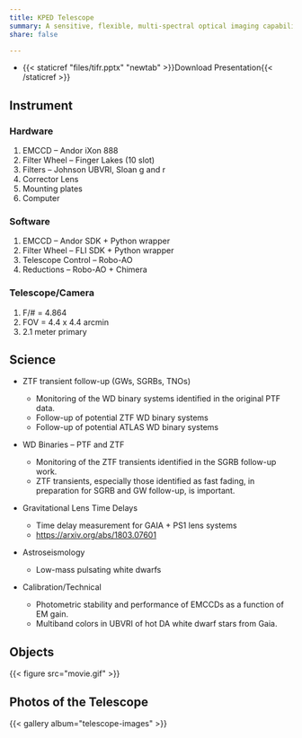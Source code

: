 ```yaml
---
title: KPED Telescope
summary: A sensitive, flexible, multi-spectral optical imaging capability for high-cadence follow-up of the transient universe.
share: false

---
```


* {{< staticref "files/tifr.pptx" "newtab" >}}Download Presentation{{< /staticref >}}

## Instrument
### Hardware
1. EMCCD – Andor iXon 888
2. Filter Wheel – Finger Lakes (10 slot)
3. Filters – Johnson UBVRI, Sloan g and r
4. Corrector Lens 
5. Mounting plates
6. Computer

### Software
1. EMCCD – Andor SDK + Python wrapper
2. Filter Wheel – FLI SDK + Python wrapper
3. Telescope Control – Robo-AO
4. Reductions – Robo-AO + Chimera

### Telescope/Camera
1. F/# = 4.864
2. FOV = 4.4 x 4.4 arcmin
3. 2.1 meter primary

## Science
* ZTF transient follow-up (GWs, SGRBs, TNOs)
    * Monitoring of the WD binary systems identified in the original PTF data.
    * Follow-up of potential ZTF WD binary systems
    * Follow-up of potential ATLAS WD binary  systems

* WD Binaries – PTF and ZTF
    * Monitoring of the ZTF transients identified in the SGRB follow-up work.
    * ZTF transients, especially those identified as fast fading, in preparation for SGRB and GW follow-up, is important. 

* Gravitational Lens Time Delays
    * Time delay measurement for GAIA + PS1 lens systems
    * https://arxiv.org/abs/1803.07601

* Astroseismology
    * Low-mass pulsating white dwarfs

* Calibration/Technical
    * Photometric stability and performance of EMCCDs as a function of EM gain. 
    * Multiband colors in UBVRI of hot DA white dwarf stars from Gaia.

## Objects
{{< figure src="movie.gif" >}}


## Photos of the Telescope
{{< gallery album="telescope-images" >}}